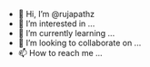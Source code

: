 - 👋 Hi, I’m @rujapathz
- 👀 I’m interested in ...
- 🌱 I’m currently learning ...
- 💞️ I’m looking to collaborate on ...
- 📫 How to reach me ...

<!---
rujapathz/rujapathz is a ✨ special ✨ repository because its `README.md` (this file) appears on your GitHub profile.
You can click the Preview link to take a look at your changes.
--->
